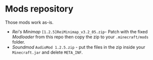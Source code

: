 # Mods repository

Those mods work as-is.

* *Rei's Minimap* `[1.2.5]ReiMinimap_v3.2_05.zip`- Patch with the fixed *Modloader* from this repo then copy the zip to your `.minecraft/mods` folder.
* *Soundmod* `AudioMod 1.2.5.zip` - put the files in the zip inside your `Minecraft.jar` and delete `META_INF`.
